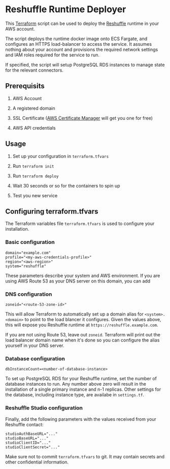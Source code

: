 # Reshuffle Runtime Deployer

This [Terraform](https://www.terraform.io) script can be used to deploy
the [Reshuffle](https://reshuffle.com) runtime in your AWS account.

The script deploys the runtime docker image onto ECS Fargate, and configures
an HTTPS load-balancer to access the service. It assumes nothing about your
account and provisions the required network settings and IAM roles required
for the service to run.

If specified, the script will setup PostgreSQL RDS instances to manage state
for the relevant connectors.

## Prerequisits

1. AWS Account

1. A registered domain

1. SSL Certificate
([AWS Certificate Manager](https://aws.amazon.com/certificate-manager/)
will get you one for free)

1. AWS API credentials

## Usage

1. Set up your configuration in `terraform.tfvars`

1. Run `terraform init`

1. Run `terraform deploy`

1. Wait 30 seconds or so for the containers to spin up

1. Test you new service

## Configuring terraform.tfvars

The Terraform variables file `terraform.tfvars` is used to configure your
installation.

### Basic configuration

```
domain="example.com"
profile="<my-aws-credentials-profile>"
region="<aws-region>"
system="reshuffle"
```

These parameters describe your system and AWS environment. If you are using
AWS Route 53 as your DNS server on this domain, you can add

### DNS configuration

```
zoneid="<route-53-zone-id>"
```

This will allow Terraform to automatically set up a domain alias for
`<system>.<domain>` to point to the load blancer it configures. Given the
values above, this will expose you Reshuffle runtime at
`https://reshuffle.example.com`.

If you are not using Route 53, leave out `zoneid`. Terraform will print out
the load balancer domain name when it's done so you can configure the alias
yourself in your DNS server.

### Database configuration

```
dbInstanceCount=<number-of-database-instance>
```

To set up PostgreSQL RDS for your Reshuffle runtime, set the number of
database instances to run. Any number above zero will result in the
installation of a single primary instance and n-1 replicas. Other settings
for the database, including instance type, are availabe in `settings.tf`.

### Reshuffle Studio configuration

Finally, add the following parameters with the values received from your
Reshuffle contact:

```
studioAuthBaseURL="..."
studioBaseURL="..."
studioClientID="..."
studioClientSecret="..."
```

Make sure not to commit `terraform.tfvars` to git. It may contain secrets
and other confidential information.
